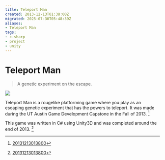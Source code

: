 ```yaml
---
title: Teleport Man
created: 2013-12-13T01:38:00Z
migrated: 2025-07-30T05:48:39Z
aliases:
- Teleport Man
tags:
- c-sharp
- project
- unity
---
```


# Teleport Man

> A genetic experiment on the escape.

![](https://www.youtube.com/watch?v=yqZpUgeMnHM)

Teleport Man is a rougelike platforming game where you play as an escaping genetic experiment that has the powers to teleport. It was made during the UT Austin Game Development Capstone in the Fall of 2013. [^1]

This game was written in C# using Unity3D and was completed around the end of 2013. [^1]

[^1]: [20131213013800](../entries/20131213013800.md)

